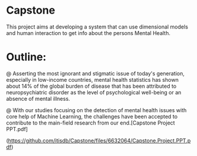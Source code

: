 # Capstone
This project aims at developing a system that can use dimensional models and human interaction to get info about the persons Mental Health.

# Outline:
 @ Asserting the most ignorant and stigmatic issue of today's generation, especially in low-income countries, mental health statistics has shown about 14% of the global burden of disease that has been attributed to neuropsychiatric disorder as the level of psychological well-being or an absence of mental illness.
 
 @ With our studies focusing on the detection of mental health issues with core help of Machine Learning, the challenges have been accepted to contribute to the main-field research from our end.[Capstone Project PPT.pdf]
 
(https://github.com/itisdb/Capstone/files/6632064/Capstone.Project.PPT.pdf)

